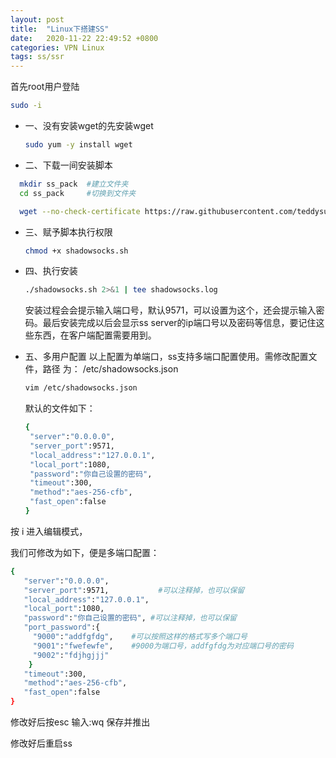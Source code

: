 ```yaml
---
layout: post
title:  "Linux下搭建SS"
date:   2020-11-22 22:49:52 +0800
categories: VPN Linux
tags: ss/ssr
---
```


首先root用户登陆
```bash
sudo -i
```
- 一、没有安装wget的先安装wget
  ```bash
  sudo yum -y install wget
  ```
- 二、下载一间安装脚本
```bash
  mkdir ss_pack  #建立文件夹 
  cd ss_pack     #切换到文件夹

  wget --no-check-certificate https://raw.githubusercontent.com/teddysun/shadowsocks_install/master/shadowsocks.sh
```
- 三、赋予脚本执行权限
  ```bash
  chmod +x shadowsocks.sh
  ```
- 四、执行安装
  ```bash
  ./shadowsocks.sh 2>&1 | tee shadowsocks.log
  ```
  安装过程会会提示输入端口号，默认9571，可以设置为这个，还会提示输入密码。最后安装完成以后会显示ss server的ip端口号以及密码等信息，要记住这些东西，在客户端配置需要用到。
- 五、多用户配置
  以上配置为单端口，ss支持多端口配置使用。需修改配置文件，路径 为： /etc/shadowsocks.json
  ```bash
  vim /etc/shadowsocks.json
  ```

  默认的文件如下：
  ```bash
  {
   "server":"0.0.0.0",
   "server_port":9571,
   "local_address":"127.0.0.1",
   "local_port":1080,
   "password":"你自己设置的密码",
   "timeout":300,
   "method":"aes-256-cfb",
   "fast_open":false
  }

  ```
按 i 进入编辑模式，

我们可修改为如下，便是多端口配置：

```bash
{
   "server":"0.0.0.0",
   "server_port":9571,           #可以注释掉，也可以保留
   "local_address":"127.0.0.1",
   "local_port":1080,
   "password":"你自己设置的密码", #可以注释掉，也可以保留
   "port_password":{
     "9000":"addfgfdg",    #可以按照这样的格式写多个端口号
     "9001":"fwefewfe",    #9000为端口号，addfgfdg为对应端口号的密码
     "9002":"fdjhgjjj"
    }
   "timeout":300,
   "method":"aes-256-cfb",
   "fast_open":false
}
```
修改好后按esc 输入:wq 保存并推出

修改好后重启ss 
